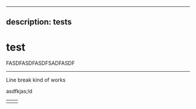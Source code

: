 ***

## description: tests

# test

FASDFASDFASDFSADFASDF

***

Line break kind of works

asdfkjas;ld

|   |   |
| - | - |
|   |   |
